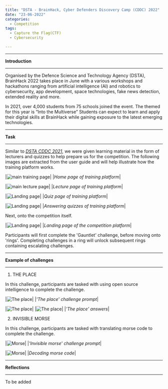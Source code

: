 ```yaml
---
title: "DSTA - BrainHack, Cyber Defenders Discovery Camp (CDDC) 2022"
date: "23-06-2022"
categories:
  - Competition
tags:
  - Capture the Flag(CTF)
  - Cybersecurity

---
```


***

<strong>Introduction</strong>

***
Organised by the Defence Science and Technology Agency (DSTA), BrainHack 2022 takes place in June with a various workshops and hackathons ranging from artificial intelligence (AI) and robotics to cybersecurity, app development, space technologies, fake news detection, extended reality and more.

In 2021, over 4,000 students from 75 schools joined the event.  The themed for this year is “Into the Multiverse” Students can expect to learn and apply their digital skills at BrainHack while gaining exposure to the latest emerging technologies.

***

<strong>Task</strong>

***
Similar to <cite><a href="https://khkhiu.github.io/competition/CTF_DSTA-CDDC-2021/">DSTA CDDC 2021</a></cite>, we were given learning material in the form of lecturers and quizzes to help prepare us for the competition. The following images are extracted from the user guide and will help illustrate how the training platform works.

|![main training page](/assets/images/CTF-CDDC-2022/Tr-Main.png)|
|<em>Home page of training platform</em>|

|![main lecture page](/assets/images/CTF-CDDC-2022/Tr-Lecture.png)|
|<em>Lecture page of training platform</em>|

|![Landing page](/assets/images/CTF-CDDC-2022/Tr-Quiz_1.png)|
|<em>Quiz page of training platform</em>|

|![Landing page](/assets/images/CTF-CDDC-2022/Tr-Quiz_2.png)|
|<em>Answering quizzes of training platform</em>|

Next, onto the competition itself.

|![Landing page](/assets/images/CTF-CDDC-2022/Landing.png)|
|<em>Landing page of the competition platform</em>|

Participants will first complete the 'Gauntlet' challenge, before moving onto 'rings'. Completing challenges in a ring will unlock subsequent rings containing escalating challenges.

***

<strong>Example of challenges</strong>

***
1. THE PLACE

In this challenge, participants are tasked with using open source intelligence to complete the challenge.

|![The place](/assets/images/CTF-CDDC-2022/The_Place-Q.png)|
|<em>'The place' challenge prompt</em>|

|![The place](/assets/images/CTF-CDDC-2022/The_Place-ANS-1.png)|
|![The place](/assets/images/CTF-CDDC-2022/The_Place-ANS-2.png)|
|<em>'The place' answers</em>|

2. INVISIBLE MORSE

In this challenge, participants are tasked with translating morse code to complete the challenge.

|![Morse](/assets/images/CTF-CDDC-2022/Morse.png)|
|<em>'Invisible morse' challenge prompt</em>|

|![Morse](/assets/images/CTF-CDDC-2022/Morse_ans.png)|
|<em>Decoding morse code</em>|

***

<strong>Reflections</strong>

***

To be added

